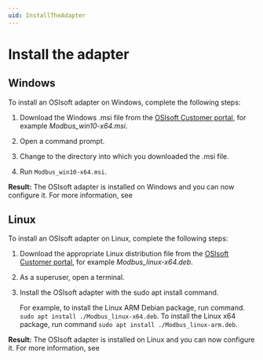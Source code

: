 ```yaml
---
uid: InstallTheAdapter
---
```


# Install the adapter

## Windows

To install an OSIsoft adapter on Windows, complete the following steps:

1. Download the Windows .msi file from the [OSIsoft Customer portal](https://customers.osisoft.com/s/products), for example _Modbus_win10-x64.msi_.

2. Open a command prompt.

3. Change to the directory into which you downloaded the .msi file.

4. Run `Modbus_win10-x64.msi`.

**Result:** The OSIsoft adapter is installed on Windows and you can now configure it. For more information, see 

## Linux

To install an OSIsoft adapter on Linux, complete the following steps:

1. Download the appropriate Linux distribution file from the [OSIsoft Customer portal](https://customers.osisoft.com/s/products), for example _Modbus_linux-x64.deb_.
2. As a superuser, open a terminal.
3. Install the OSIsoft adapter with the sudo apt install command. 

    For example, to install the Linux ARM Debian package, run command. `sudo apt install ./Modbus_linux-x64.deb`. To install the Linux    x64 package, run command `sudo apt install ./Modbus_linux-arm.deb`.

**Result:** The OSIsoft adapter is installed on Linux and you can now configure it. For more information, see 
